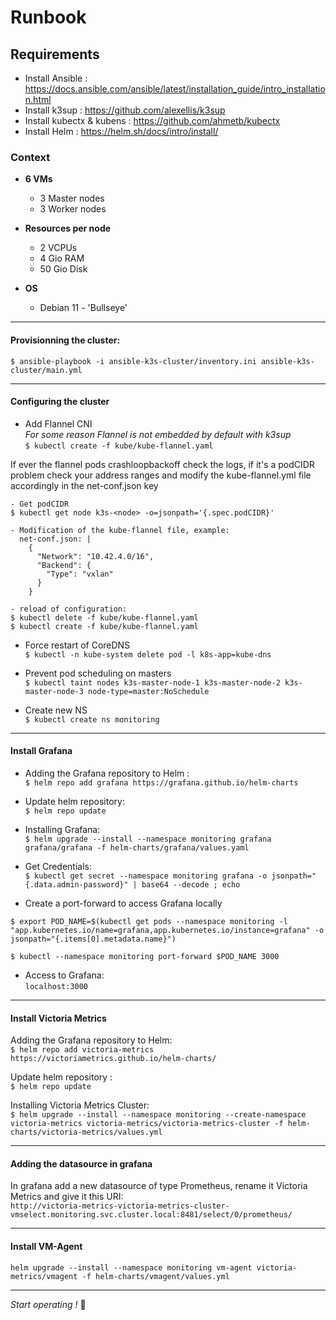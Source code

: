 # Runbook

## Requirements
- Install Ansible : https://docs.ansible.com/ansible/latest/installation_guide/intro_installation.html
- Install k3sup : https://github.com/alexellis/k3sup
- Install kubectx & kubens : https://github.com/ahmetb/kubectx
- Install Helm : https://helm.sh/docs/intro/install/

### Context

- **6 VMs**
    - 3 Master nodes 
    - 3 Worker nodes

- **Resources per node**
    - 2 VCPUs
    - 4 Gio RAM
    - 50 Gio Disk

- **OS**
    - Debian 11 - 'Bullseye' 

---

#### Provisionning the cluster:
`$ ansible-playbook -i ansible-k3s-cluster/inventory.ini ansible-k3s-cluster/main.yml`

---

#### Configuring the cluster
- Add Flannel CNI\
*For some reason Flannel is not embedded by default with k3sup*\
`$ kubectl create -f kube/kube-flannel.yaml`

If ever the flannel pods crashloopbackoff check the logs, if it's a podCIDR problem check your address ranges and modify the kube-flannel.yml file accordingly in the net-conf.json key
```
- Get podCIDR
$ kubectl get node k3s-<node> -o=jsonpath='{.spec.podCIDR}'

- Modification of the kube-flannel file, example:
  net-conf.json: |
    {
      "Network": "10.42.4.0/16",
      "Backend": {
        "Type": "vxlan"
      }
    }

- reload of configuration:
$ kubectl delete -f kube/kube-flannel.yaml 
$ kubectl create -f kube/kube-flannel.yaml 
```
- Force restart of CoreDNS\
`$ kubectl -n kube-system delete pod -l k8s-app=kube-dns`

- Prevent pod scheduling on masters\
`$ kubectl taint nodes k3s-master-node-1 k3s-master-node-2 k3s-master-node-3 node-type=master:NoSchedule`

- Create new NS\
`$ kubectl create ns monitoring`

---

#### Install Grafana
- Adding the Grafana repository to Helm :\
`$ helm repo add grafana https://grafana.github.io/helm-charts`

- Update helm repository:\
`$ helm repo update`

- Installing Grafana:\
`$ helm upgrade --install --namespace monitoring grafana grafana/grafana -f helm-charts/grafana/values.yaml`

- Get Credentials:\
`$ kubectl get secret --namespace monitoring grafana -o jsonpath="{.data.admin-password}" | base64 --decode ; echo`

- Create a port-forward to access Grafana locally
```
$ export POD_NAME=$(kubectl get pods --namespace monitoring -l "app.kubernetes.io/name=grafana,app.kubernetes.io/instance=grafana" -o jsonpath="{.items[0].metadata.name}")

$ kubectl --namespace monitoring port-forward $POD_NAME 3000
```
- Access to Grafana:\
`localhost:3000`

---

#### Install Victoria Metrics

Adding the Grafana repository to Helm: \
`$ helm repo add victoria-metrics https://victoriametrics.github.io/helm-charts/` 

Update helm repository : \
`$ helm repo update` 

Installing Victoria Metrics Cluster:\
`$ helm upgrade --install --namespace monitoring --create-namespace victoria-metrics victoria-metrics/victoria-metrics-cluster -f helm-charts/victoria-metrics/values.yml`

---

#### Adding the datasource in grafana
In grafana add a new datasource of type Prometheus, rename it Victoria Metrics and give it this URI:\
`http://victoria-metrics-victoria-metrics-cluster-vmselect.monitoring.svc.cluster.local:8481/select/0/prometheus/`

---

#### Install VM-Agent
`helm upgrade --install --namespace monitoring vm-agent victoria-metrics/vmagent -f helm-charts/vmagent/values.yml`

---
*Start operating !* 🚀 
